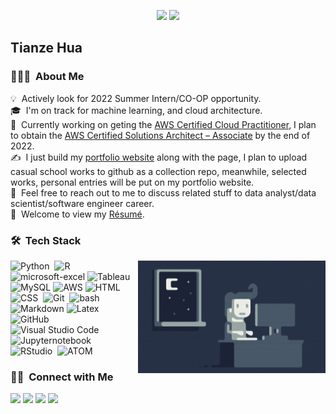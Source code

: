 <p align="center"> 
	<img src="https://i.pinimg.com/originals/9f/86/b4/9f86b47b419ab91250927b7fad7f08fd.gif" /> 
	<img src="https://readme-typing-svg.herokuapp.com?font=Serif&color=%23116BF7&size=18&duration=6000&center=true&vCenter=true&width=600&height=30&lines=%E2%80%9Cest%C3%A1+lloviendo+en+Macondo.%E2%80%9D+" /> 
</p>


## Tianze Hua

### 👨🏻‍💻 &nbsp;About Me

💡 &nbsp;Actively look for 2022 Summer Intern/CO-OP opportunity.\
🎓 &nbsp;I'm on track for machine learning, and cloud architecture. \
📜 &nbsp;Currently working on geting the [AWS Certified Cloud Practitioner](https://aws.amazon.com/certification/certified-cloud-practitioner/), I plan to obtain the [AWS Certified Solutions Architect – Associate](https://aws.amazon.com/certification/certified-solutions-architect-associate/) by the end of 2022.\
✍️ &nbsp;I just build my [portfolio website](https://datahua.github.io/) along with the page, I plan to upload casual school works to github as a collection repo, meanwhile, selected works, personal entries will be put on my portfolio website.\
💬 &nbsp;Feel free to reach out to me to discuss related stuff to data analyst/data scientist/software engineer career.\
📄 &nbsp;Welcome to view my [Résumé](https://datahua.github.io/images/Resume.pdf).


### 🛠 &nbsp;Tech Stack
<img alt="Night Coding" src="https://raw.githubusercontent.com/AVS1508/AVS1508/master/assets/Night-Coding.gif" width="300" 
     height="180" align="right"/>

![Python](https://img.shields.io/badge/-Python-05122A?style=flat&logo=python)&nbsp;
![R](https://img.shields.io/badge/-R-05122A?style=flat&logo=R&logoColor=276DC3)
![microsoft-excel](https://img.shields.io/badge/-Excel-05122A?style=flat&logo=microsoft-excel)
![Tableau](https://img.shields.io/badge/-Tableau-05122A?style=flat&logo=Tableau&logoColor=276DC3)
![MySQL](https://img.shields.io/badge/-MySQL-05122A?style=flat&logo=mysql&logoColor=white)
![AWS](https://img.shields.io/badge/-AWS-05122A?style=flat&logo=amazon-aws)
![HTML](https://img.shields.io/badge/-HTML-05122A?style=flat&logo=HTML5)&nbsp;
![CSS](https://img.shields.io/badge/-CSS-05122A?style=flat&logo=CSS3&logoColor=1572B6)&nbsp;
![Git](https://img.shields.io/badge/-Git-05122A?style=flat&logo=git)&nbsp;
![bash](https://img.shields.io/badge/-Bash-05122A?style=flat&logo=gnu-bash)
![Markdown](https://img.shields.io/badge/-Markdown-05122A?style=flat&logo=markdown)
![Latex](https://img.shields.io/badge/-Latex-05122A?style=flat&logo=latex)&nbsp;
![GitHub](https://img.shields.io/badge/-GitHub-05122A?style=flat&logo=github)&nbsp;
![Visual Studio Code](https://img.shields.io/badge/-Visual%20Studio%20Code-05122A?style=flat&logo=visual-studio-code&logoColor=007ACC)&nbsp;
![Jupyternotebook](https://img.shields.io/badge/-Jupyternotebook-05122A?style=flat&logo=jupyter)&nbsp;
![RStudio](https://img.shields.io/badge/-RStudio-05122A?style=flat&logo=rstudio)&nbsp;
![ATOM](https://img.shields.io/badge/-Atom-05122A?style=flat&logo=atom)&nbsp;



### 🤝🏻 &nbsp;Connect with Me

<p align="left">
<a href="https://datahua.github.io/"><img src="https://img.shields.io/badge/-Portfolio-3423A6?style=flat&logo=Google-Chrome&logoColor=white"/></a>
<a href="https://www.linkedin.com/in/datahua/"><img src="https://img.shields.io/badge/-Tianze%20Hua-0077B5?style=flat&logo=Linkedin&logoColor=white"/></a>
<a href="mailto:tianzewillgetjob@gmail.com"><img src="https://img.shields.io/badge/-tianzewillgetjob@gmail.com-BB001B?style=flat&logo=Gmail&logoColor=white"/></a>
<a href="https://t.me/sta257"><img src="https://img.shields.io/badge/-Tianze-FFFFFF?style=flat&logo=telegram&logoColor=white"/></a>
</p>

